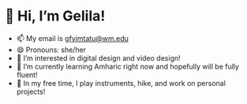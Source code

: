 # 👋 Hi, I’m Gelila!
- 📫 My email is gfyimtatu@wm.edu
- 😄 Pronouns: she/her
- 👀 I’m interested in digital design and video design!
- 🌱 I’m currently learning Amharic right now and hopefully will be fully fluent!
- 💞️ In my free time, I play instruments, hike, and work on personal projects!


